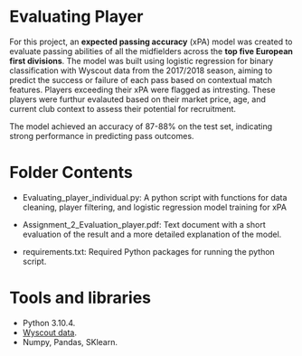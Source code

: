 # Evaluating Player 
For this project, an **expected passing accuracy** (xPA) model was created to evaluate passing abilities of all the midfielders across the **top five European first divisions**. The model was built using logistic regression for binary classification with Wyscout data from the 2017/2018 season, aiming to predict the success or failure of each pass based on contextual match features. Players exceeding their xPA were flagged as intresting. These players were furthur evalauted based on their market price, age, and current club context to assess their potential for recruitment. 

The model achieved an accuracy of 87-88% on the test set, indicating strong performance in predicting pass outcomes. 

# Folder Contents 
- Evaluating_player_individual.py: A python script with functions for data cleaning, player filtering, and logistic regression model training for xPA
  
- Assignment_2_Evaluation_player.pdf: Text document with a short evaluation of the result and a more detailed explanation of the model.
  
- requirements.txt: Required Python packages for running the python script.

# Tools and libraries 
- Python 3.10.4.
- [Wyscout data](https://github.com/koenvo/wyscout-soccer-match-event-dataset).
- Numpy, Pandas, SKlearn.

